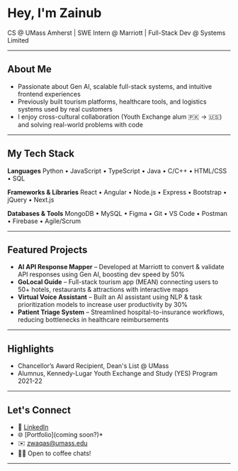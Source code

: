 # Hey, I'm Zainub

CS @ UMass Amherst | SWE Intern @ Marriott | Full-Stack Dev @ Systems Limited

---

## About Me

- Passionate about Gen AI, scalable full-stack systems, and intuitive frontend experiences
- Previously built tourism platforms, healthcare tools, and logistics systems used by real customers
- I enjoy cross-cultural collaboration (Youth Exchange alum 🇵🇰 → 🇺🇸) and solving real-world problems with code

---

## My Tech Stack

**Languages**
Python • JavaScript • TypeScript • Java • C/C++ • HTML/CSS • SQL

**Frameworks & Libraries**
React • Angular • Node.js • Express • Bootstrap • jQuery • Next.js

**Databases & Tools**
MongoDB • MySQL • Figma • Git • VS Code • Postman • Firebase • Agile/Scrum

---

## Featured Projects

- **AI API Response Mapper** – Developed at Marriott to convert & validate API responses using Gen AI, boosting dev speed by 50%
- **GoLocal Guide** – Full-stack tourism app (MEAN) connecting users to 50+ hotels, restaurants & attractions with interactive maps
- **Virtual Voice Assistant** – Built an AI assistant using NLP & task prioritization models to increase user productivity by 30%
- **Patient Triage System** – Streamlined hospital-to-insurance workflows, reducing bottlenecks in healthcare reimbursements

---

## Highlights

- Chancellor’s Award Recipient, Dean's List @ UMass
- Alumnus, Kennedy-Lugar Youth Exchange and Study (YES) Program 2021-22

---

## Let's Connect

- 💼 [LinkedIn](www.linkedin.com/in/zwaqas)
- 🌐 [Portfolio](coming soon?)*
- ✉️ zwaqas@umass.edu
- 🙋‍♀️ Open to coffee chats!

---
